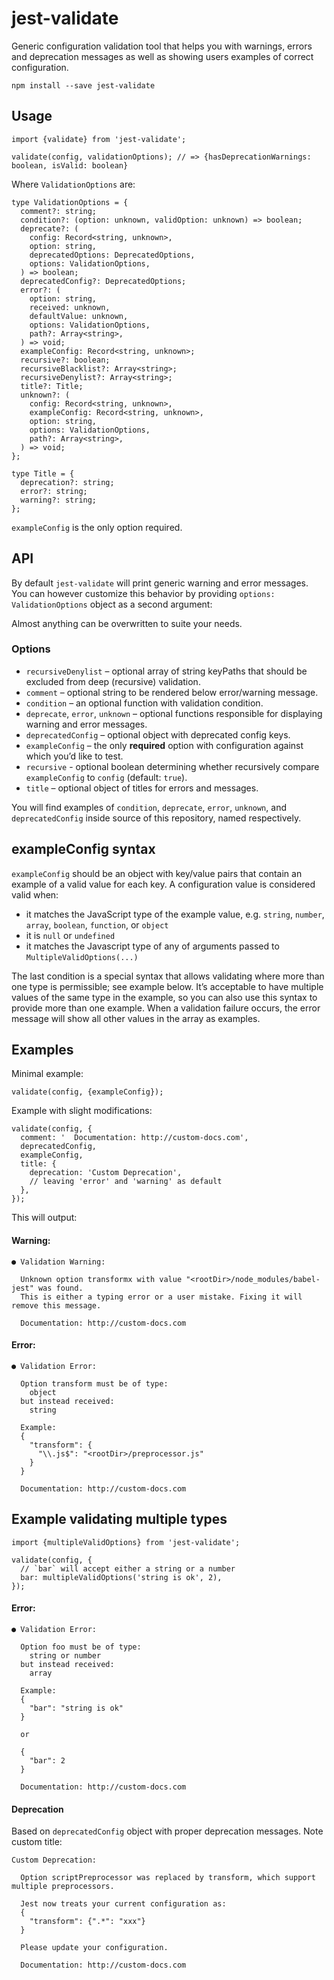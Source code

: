 jest-validate
=============

Generic configuration validation tool that helps you with warnings, errors and deprecation messages as well as showing users examples of correct configuration.

    npm install --save jest-validate

Usage
-----

    import {validate} from 'jest-validate';

    validate(config, validationOptions); // => {hasDeprecationWarnings: boolean, isValid: boolean}

Where `ValidationOptions` are:

    type ValidationOptions = {
      comment?: string;
      condition?: (option: unknown, validOption: unknown) => boolean;
      deprecate?: (
        config: Record<string, unknown>,
        option: string,
        deprecatedOptions: DeprecatedOptions,
        options: ValidationOptions,
      ) => boolean;
      deprecatedConfig?: DeprecatedOptions;
      error?: (
        option: string,
        received: unknown,
        defaultValue: unknown,
        options: ValidationOptions,
        path?: Array<string>,
      ) => void;
      exampleConfig: Record<string, unknown>;
      recursive?: boolean;
      recursiveBlacklist?: Array<string>;
      recursiveDenylist?: Array<string>;
      title?: Title;
      unknown?: (
        config: Record<string, unknown>,
        exampleConfig: Record<string, unknown>,
        option: string,
        options: ValidationOptions,
        path?: Array<string>,
      ) => void;
    };

    type Title = {
      deprecation?: string;
      error?: string;
      warning?: string;
    };

`exampleConfig` is the only option required.

API
---

By default `jest-validate` will print generic warning and error messages. You can however customize this behavior by providing `options: ValidationOptions` object as a second argument:

Almost anything can be overwritten to suite your needs.

### Options

-   `recursiveDenylist` – optional array of string keyPaths that should be excluded from deep (recursive) validation.
-   `comment` – optional string to be rendered below error/warning message.
-   `condition` – an optional function with validation condition.
-   `deprecate`, `error`, `unknown` – optional functions responsible for displaying warning and error messages.
-   `deprecatedConfig` – optional object with deprecated config keys.
-   `exampleConfig` – the only **required** option with configuration against which you’d like to test.
-   `recursive` - optional boolean determining whether recursively compare `exampleConfig` to `config` (default: `true`).
-   `title` – optional object of titles for errors and messages.

You will find examples of `condition`, `deprecate`, `error`, `unknown`, and `deprecatedConfig` inside source of this repository, named respectively.

exampleConfig syntax
--------------------

`exampleConfig` should be an object with key/value pairs that contain an example of a valid value for each key. A configuration value is considered valid when:

-   it matches the JavaScript type of the example value, e.g. `string`, `number`, `array`, `boolean`, `function`, or `object`
-   it is `null` or `undefined`
-   it matches the Javascript type of any of arguments passed to `MultipleValidOptions(...)`

The last condition is a special syntax that allows validating where more than one type is permissible; see example below. It’s acceptable to have multiple values of the same type in the example, so you can also use this syntax to provide more than one example. When a validation failure occurs, the error message will show all other values in the array as examples.

Examples
--------

Minimal example:

    validate(config, {exampleConfig});

Example with slight modifications:

    validate(config, {
      comment: '  Documentation: http://custom-docs.com',
      deprecatedConfig,
      exampleConfig,
      title: {
        deprecation: 'Custom Deprecation',
        // leaving 'error' and 'warning' as default
      },
    });

This will output:

#### Warning:

    ● Validation Warning:

      Unknown option transformx with value "<rootDir>/node_modules/babel-jest" was found.
      This is either a typing error or a user mistake. Fixing it will remove this message.

      Documentation: http://custom-docs.com

#### Error:

    ● Validation Error:

      Option transform must be of type:
        object
      but instead received:
        string

      Example:
      {
        "transform": {
          "\\.js$": "<rootDir>/preprocessor.js"
        }
      }

      Documentation: http://custom-docs.com

Example validating multiple types
---------------------------------

    import {multipleValidOptions} from 'jest-validate';

    validate(config, {
      // `bar` will accept either a string or a number
      bar: multipleValidOptions('string is ok', 2),
    });

#### Error:

    ● Validation Error:

      Option foo must be of type:
        string or number
      but instead received:
        array

      Example:
      {
        "bar": "string is ok"
      }

      or

      {
        "bar": 2
      }

      Documentation: http://custom-docs.com

#### Deprecation

Based on `deprecatedConfig` object with proper deprecation messages. Note custom title:

    Custom Deprecation:

      Option scriptPreprocessor was replaced by transform, which support multiple preprocessors.

      Jest now treats your current configuration as:
      {
        "transform": {".*": "xxx"}
      }

      Please update your configuration.

      Documentation: http://custom-docs.com
